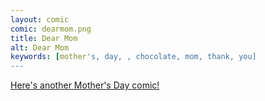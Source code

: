 ```yaml
---
layout: comic
comic: dearmom.png
title: Dear Mom
alt: Dear Mom
keywords: [mother's, day, , chocolate, mom, thank, you]
---
```


[Here's another Mother's Day comic!](https://lolnein.com/2013/05/12/mothersday/)